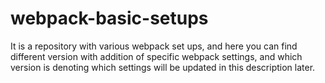 # webpack-basic-setups
It is a repository with various webpack set ups, and here you can find different version with addition of specific webpack settings, and which version is denoting which settings will be updated in this description later.
